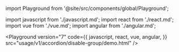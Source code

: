 import Playground from '@site/src/components/global/Playground';

import javascript from './javascript.md';
import react from './react.md';
import vue from './vue.md';
import angular from './angular.md';

<Playground
  version="7"
  code={{
    javascript,
    react,
    vue,
    angular,
  }}
  src="usage/v1/accordion/disable-group/demo.html"
/>
